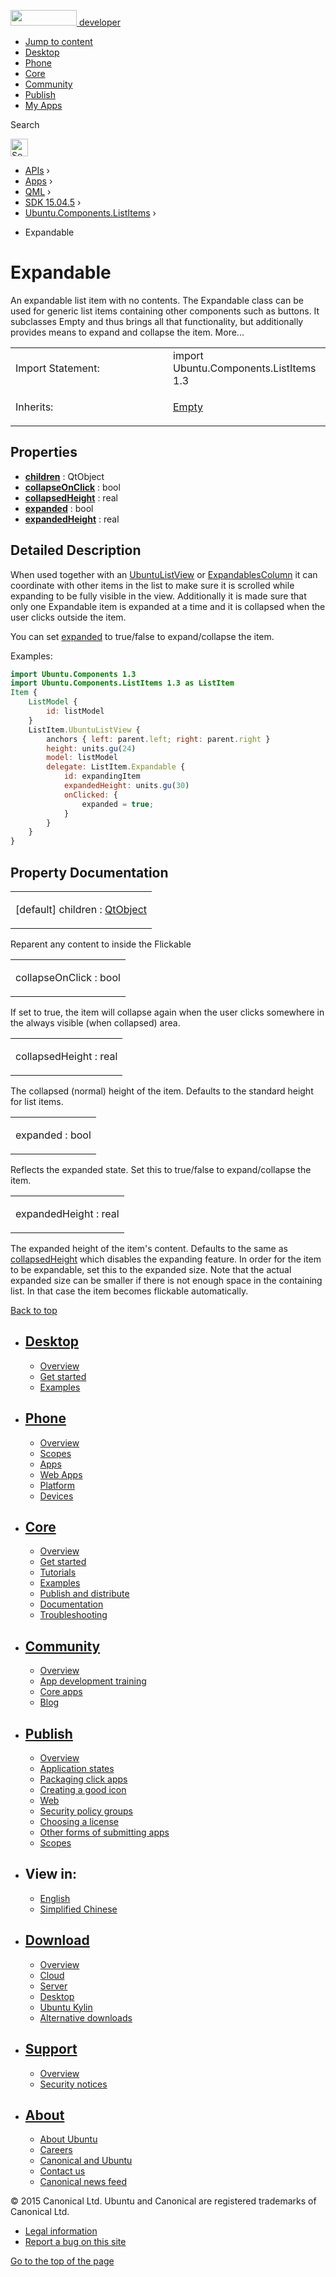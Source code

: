 <a href="https://developer.ubuntu.com/" class="logo-ubuntu"><img src="https://developer.ubuntu.com/assets/sites/ubuntu/latest/u/img/logos/logo-ubuntu-orange.svg" width="106" height="25" /> <span>developer</span></a>

-   [Jump to content](index.html#main-content)
-   [Desktop](https://developer.ubuntu.com/en/desktop/)
-   [Phone](https://developer.ubuntu.com/en/phone/)
-   [Core](https://developer.ubuntu.com/core)
-   [Community](https://developer.ubuntu.com/en/community/)
-   [Publish](https://developer.ubuntu.com/en/publish/)
-   [My Apps](https://myapps.developer.ubuntu.com/)

Search

<img src="https://developer.ubuntu.com/assets/sites/ubuntu/latest/u/img/search-white.svg" alt="Search" height="28" />

-   [APIs](../../../../index.html) ›
-   [Apps](../../../index.html) ›
-   [QML](../../index.html) ›
-   [SDK 15.04.5](../index.html) ›
-   [Ubuntu.Components.ListItems](../Ubuntu.Components.ListItems/index.html) ›

<!-- -->

-   Expandable

Expandable
==========

<span class="subtitle"></span>
An expandable list item with no contents. The Expandable class can be used for generic list items containing other components such as buttons. It subclasses Empty and thus brings all that functionality, but additionally provides means to expand and collapse the item. More...

<table>
<colgroup>
<col width="50%" />
<col width="50%" />
</colgroup>
<tbody>
<tr class="odd">
<td>Import Statement:</td>
<td>import Ubuntu.Components.ListItems 1.3</td>
</tr>
<tr class="even">
<td>Inherits:</td>
<td><p><a href="../Ubuntu.Components.ListItems.Empty/index.html">Empty</a></p></td>
</tr>
</tbody>
</table>

<span id="properties"></span>
Properties
----------

-   ****[children](index.html#children-prop)**** : QtObject
-   ****[collapseOnClick](index.html#collapseOnClick-prop)**** : bool
-   ****[collapsedHeight](index.html#collapsedHeight-prop)**** : real
-   ****[expanded](index.html#expanded-prop)**** : bool
-   ****[expandedHeight](index.html#expandedHeight-prop)**** : real

<span id="details"></span>
Detailed Description
--------------------

When used together with an [UbuntuListView](../Ubuntu.Components.UbuntuListView/index.html) or [ExpandablesColumn](../Ubuntu.Components.ListItems.ExpandablesColumn/index.html) it can coordinate with other items in the list to make sure it is scrolled while expanding to be fully visible in the view. Additionally it is made sure that only one Expandable item is expanded at a time and it is collapsed when the user clicks outside the item.

You can set [expanded](index.html#expanded-prop) to true/false to expand/collapse the item.

Examples:

``` qml
import Ubuntu.Components 1.3
import Ubuntu.Components.ListItems 1.3 as ListItem
Item {
    ListModel {
        id: listModel
    }
    ListItem.UbuntuListView {
        anchors { left: parent.left; right: parent.right }
        height: units.gu(24)
        model: listModel
        delegate: ListItem.Expandable {
            id: expandingItem
            expandedHeight: units.gu(30)
            onClicked: {
                expanded = true;
            }
        }
    }
}
```

Property Documentation
----------------------

<table>
<colgroup>
<col width="100%" />
</colgroup>
<tbody>
<tr class="odd">
<td><p><span id="children-prop"></span><span class="qmldefault">[default] </span><span class="name">children</span> : <span class="type"><a href="../../sdk-14.10/QtQml.QtObject/index.html">QtObject</a></span></p></td>
</tr>
</tbody>
</table>

Reparent any content to inside the Flickable

<table>
<colgroup>
<col width="100%" />
</colgroup>
<tbody>
<tr class="odd">
<td><p><span id="collapseOnClick-prop"></span><span class="name">collapseOnClick</span> : <span class="type">bool</span></p></td>
</tr>
</tbody>
</table>

If set to true, the item will collapse again when the user clicks somewhere in the always visible (when collapsed) area.

<table>
<colgroup>
<col width="100%" />
</colgroup>
<tbody>
<tr class="odd">
<td><p><span id="collapsedHeight-prop"></span><span class="name">collapsedHeight</span> : <span class="type">real</span></p></td>
</tr>
</tbody>
</table>

The collapsed (normal) height of the item. Defaults to the standard height for list items.

<table>
<colgroup>
<col width="100%" />
</colgroup>
<tbody>
<tr class="odd">
<td><p><span id="expanded-prop"></span><span class="name">expanded</span> : <span class="type">bool</span></p></td>
</tr>
</tbody>
</table>

Reflects the expanded state. Set this to true/false to expand/collapse the item.

<table>
<colgroup>
<col width="100%" />
</colgroup>
<tbody>
<tr class="odd">
<td><p><span id="expandedHeight-prop"></span><span class="name">expandedHeight</span> : <span class="type">real</span></p></td>
</tr>
</tbody>
</table>

The expanded height of the item's content. Defaults to the same as [collapsedHeight](index.html#collapsedHeight-prop) which disables the expanding feature. In order for the item to be expandable, set this to the expanded size. Note that the actual expanded size can be smaller if there is not enough space in the containing list. In that case the item becomes flickable automatically.

[Back to top](index.html#)

-   [Desktop](https://developer.ubuntu.com/en/desktop/)
    ---------------------------------------------------

    -   [Overview](https://developer.ubuntu.com/en/desktop/)
    -   [Get started](http://snapcraft.io/?utm_source=developer.ubuntu.com&utm_medium=devportal&utm_term=snaps%20snapcraft%20desktop&utm_content=menu&utm_campaign=duc_snappers)
    -   [Examples](https://github.com/ubuntu/snappy-playpen)

-   [Phone](https://developer.ubuntu.com/en/phone/)
    -----------------------------------------------

    -   [Overview](https://developer.ubuntu.com/en/phone/)
    -   [Scopes](https://developer.ubuntu.com/en/phone/scopes/)
    -   [Apps](https://developer.ubuntu.com/en/phone/apps/)
    -   [Web Apps](https://developer.ubuntu.com/en/phone/web/)
    -   [Platform](https://developer.ubuntu.com/en/phone/platform/)
    -   [Devices](https://developer.ubuntu.com/en/phone/devices/)

-   [Core](https://developer.ubuntu.com/core)
    -----------------------------------------

    -   [Overview](https://developer.ubuntu.com/core)
    -   [Get started](https://developer.ubuntu.com/core/get-started)
    -   [Tutorials](https://developer.ubuntu.com/core/tutorials)
    -   [Examples](https://developer.ubuntu.com/core/examples)
    -   [Publish and distribute](https://developer.ubuntu.com/core/publish-and-distribute)
    -   [Documentation](https://developer.ubuntu.com/core/documentation)
    -   [Troubleshooting](https://developer.ubuntu.com/core/troubleshooting)

-   [Community](https://developer.ubuntu.com/en/community/)
    -------------------------------------------------------

    -   [Overview](https://developer.ubuntu.com/en/community/)
    -   [App development training](https://developer.ubuntu.com/en/community/training/)
    -   [Core apps](https://developer.ubuntu.com/en/community/core-apps/)
    -   [Blog](https://developer.ubuntu.com/en/community/blog/)

-   [Publish](https://developer.ubuntu.com/en/publish/)
    ---------------------------------------------------

    -   [Overview](https://developer.ubuntu.com/en/publish/)
    -   [Application states](https://developer.ubuntu.com/en/publish/application-states/)
    -   [Packaging click apps](https://developer.ubuntu.com/en/publish/packaging-click-apps/)
    -   [Creating a good icon](https://developer.ubuntu.com/en/publish/creating-a-good-icon/)
    -   [Web](https://developer.ubuntu.com/en/publish/web/)
    -   [Security policy groups](https://developer.ubuntu.com/en/publish/security-policy-groups/)
    -   [Choosing a license](https://developer.ubuntu.com/en/publish/choosing-a-license/)
    -   [Other forms of submitting apps](https://developer.ubuntu.com/en/publish/other-forms-of-submitting-apps/)
    -   [Scopes](https://developer.ubuntu.com/en/publish/scopes/)

-   View in:
    --------

    -   [English](index.html "Change to language: English")
    -   [Simplified Chinese](index.html "Change to language: Simplified Chinese")

-   [Download](http://ubuntu.com/download/)
    ---------------------------------------

    -   [Overview](http://ubuntu.com/download)
    -   [Cloud](http://ubuntu.com/download/cloud)
    -   [Server](http://ubuntu.com/download/server)
    -   [Desktop](http://ubuntu.com/download/desktop)
    -   [Ubuntu Kylin](http://ubuntu.com/download/ubuntu-kylin)
    -   [Alternative downloads](http://ubuntu.com/download/alternative-downloads)

-   [Support](http://ubuntu.com/support/)
    -------------------------------------

    -   [Overview](http://ubuntu.com/support)
    -   [Security notices](http://www.ubuntu.com/usn/)

-   [About](http://ubuntu.com/about/)
    ---------------------------------

    -   [About Ubuntu](http://ubuntu.com/about/about-ubuntu)
    -   [Careers](http://www.canonical.com/careers)
    -   [Canonical and Ubuntu](http://ubuntu.com/about/canonical-and-ubuntu)
    -   [Contact us](http://ubuntu.com/about/contact-us)
    -   [Canonical news feed](http://insights.ubuntu.com/feed/)

© 2015 Canonical Ltd. Ubuntu and Canonical are registered trademarks of Canonical Ltd.

-   [Legal information](http://www.ubuntu.com/legal)
-   [Report a bug on this site](https://bugs.launchpad.net/developer-ubuntu-com/)

<span class="accessibility-aid">[Go to the top of the page](index.html#)</span>
